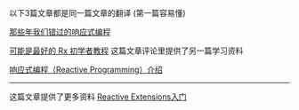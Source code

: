 以下3篇文章都是同一篇文章的翻译  (第一篇容易懂)

[那些年我们错过的响应式编程](https://github.com/hehonghui/android-tech-frontier/tree/master/androidweekly/%E9%82%A3%E4%BA%9B%E5%B9%B4%E6%88%91%E4%BB%AC%E9%94%99%E8%BF%87%E7%9A%84%E5%93%8D%E5%BA%94%E5%BC%8F%E7%BC%96%E7%A8%8B)



[可能是最好的 Rx 初学者教程](https://zhuanlan.zhihu.com/p/25552305)  这篇文章评论里提供了另一篇学习资料

[响应式编程（Reactive Programming）介绍](https://zhuanlan.zhihu.com/p/27678951)


------------------

这篇文章提供了更多资料
[Reactive Extensions入门](https://www.cnblogs.com/yangecnu/archive/2012/11/03/Introducting_ReactiveExtensions.html)